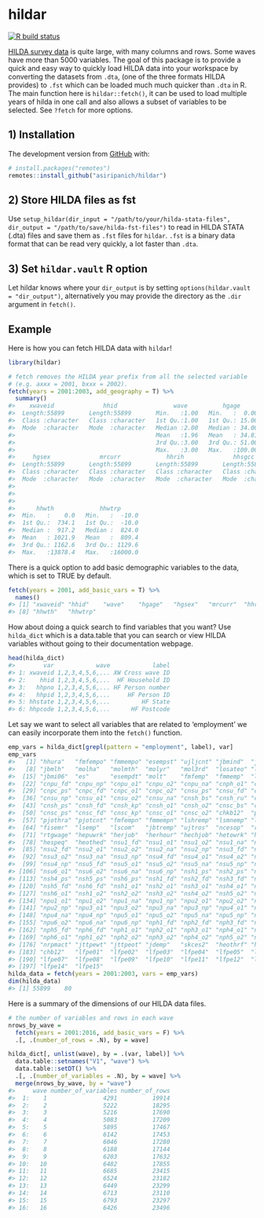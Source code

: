 
<!-- README.md is generated from README.Rmd. Please edit that file -->

# hildar

<!-- badges: start -->

[![R build
status](https://github.com/asiripanich/hildar/workflows/R-CMD-check/badge.svg)](https://github.com/asiripanich/hildar/actions)
<!-- badges: end -->

[HILDA survey data](https://melbourneinstitute.unimelb.edu.au/hilda) is
quite large, with many columns and rows. Some waves have more than 5000
variables. The goal of this package is to provide a quick and easy way
to quickly load HILDA data into your workspace by converting the
datasets from `.dta`, (one of the three formats HILDA provides) to
`.fst` which can be loaded much much quicker than `.dta` in R. The main
function here is `hildar::fetch()`, it can be used to load multiple
years of hilda in one call and also allows a subset of variables to be
selected. See `?fetch` for more options.

## 1\) Installation

The development version from [GitHub](https://github.com/) with:

``` r
# install.packages("remotes")
remotes::install_github("asiripanich/hildar")
```

## 2\) Store HILDA files as fst

Use `setup_hildar(dir_input = "/path/to/your/hilda-stata-files",
dir_output = "/path/to/save/hilda-fst-files")` to read in HILDA STATA
(.dta) files and save them as `.fst` files for `hildar`. `.fst` is a
binary data format that can be read very quickly, a lot faster than
`.dta`.

## 3\) Set `hildar.vault` R option

Let hildar knows where your `dir_output` is by setting
`options(hildar.vault = "dir_output")`, alternatively you may provide
the directory as the `.dir` argument in `fetch()`.

## Example

Here is how you can fetch HILDA data with `hildar`\!

``` r
library(hildar)

# fetch removes the HILDA year prefix from all the selected variable
# (e.g. axxx = 2001, bxxx = 2002).
fetch(years = 2001:2003, add_geography = T) %>%
  summary()
#>    xwaveid              hhid                wave          hgage       
#>  Length:55899       Length:55899       Min.   :1.00   Min.   :  0.00  
#>  Class :character   Class :character   1st Qu.:1.00   1st Qu.: 15.00  
#>  Mode  :character   Mode  :character   Median :2.00   Median : 34.00  
#>                                        Mean   :1.96   Mean   : 34.81  
#>                                        3rd Qu.:3.00   3rd Qu.: 51.00  
#>                                        Max.   :3.00   Max.   :100.00  
#>     hgsex              mrcurr             hhrih              hhsgcc         
#>  Length:55899       Length:55899       Length:55899       Length:55899      
#>  Class :character   Class :character   Class :character   Class :character  
#>  Mode  :character   Mode  :character   Mode  :character   Mode  :character  
#>                                                                             
#>                                                                             
#>                                                                             
#>      hhwth             hhwtrp       
#>  Min.   :    0.0   Min.   :  -10.0  
#>  1st Qu.:  734.1   1st Qu.:  -10.0  
#>  Median :  917.2   Median :  824.0  
#>  Mean   : 1021.9   Mean   :  809.4  
#>  3rd Qu.: 1162.6   3rd Qu.: 1129.6  
#>  Max.   :13878.4   Max.   :16000.0
```

There is a quick option to add basic demographic variables to the data,
which is set to TRUE by default.

``` r
fetch(years = 2001, add_basic_vars = T) %>% 
  names()
#> [1] "xwaveid" "hhid"    "wave"    "hgage"   "hgsex"   "mrcurr"  "hhrih"  
#> [8] "hhwth"   "hhwtrp"
```

How about doing a quick search to find variables that you want? Use
`hilda_dict` which is a data.table that you can search or view HILDA
variables without going to their documentation webpage.

``` r
head(hilda_dict)
#>        var            wave            label
#> 1: xwaveid 1,2,3,4,5,6,... XW Cross wave ID
#> 2:    hhid 1,2,3,4,5,6,...  HF Household ID
#> 3:   hhpno 1,2,3,4,5,6,... HF Person number
#> 4:   hhpid 1,2,3,4,5,6,...     HF Person ID
#> 5: hhstate 1,2,3,4,5,6,...         HF State
#> 6: hhpcode 1,2,3,4,5,6,...      HF Postcode
```

Let say we want to select all variables that are related to ‘employment’
we can easily incorporate them into the `fetch()` function.

``` r
emp_vars = hilda_dict[grepl(pattern = "employment", label), var]
emp_vars
#>   [1] "hhura"   "fmfempo" "fmmempo" "esempst" "ujljcnt" "jbmind"  "jbempst"
#>   [8] "jbmlh"   "molha"   "molmth"  "molyr"   "mol3rd"  "losateo" "loimpew"
#>  [15] "jbmi06"  "es"      "esempdt" "molt"    "fmfemp"  "fmmemp"  "lshrcom"
#>  [22] "cnpu_fd" "cnpu_np" "cnpu_o1" "cnpu_o2" "cnpu_na" "cnph_o1" "cnph_o2"
#>  [29] "cnpc_ps" "cnpc_fd" "cnpc_o1" "cnpc_o2" "cnsu_ps" "cnsu_fd" "cnsu_kp"
#>  [36] "cnsu_np" "cnsu_o1" "cnsu_o2" "cnsu_na" "cnsh_bs" "cnsh_ru" "cnsh_re"
#>  [43] "cnsh_ps" "cnsh_fd" "cnsh_kp" "cnsh_o1" "cnsh_o2" "cnsc_bs" "cnsc_ru"
#>  [50] "cnsc_ps" "cnsc_fd" "cnsc_kp" "cnsc_o1" "cnsc_o2" "chkb12"  "pjothru"
#>  [57] "pjothra" "pjotcnt" "fmfempn" "fmmempn" "lshremp" "lsmnemp" "lsmncom"
#>  [64] "fisemr"  "lsemp"   "lscom"   "jbtremp" "ujtros"  "ncesop"  "rcesop" 
#>  [71] "rtgwage" "hepuwrk" "herjob"  "herhour" "hechjob" "hetowrk" "heonas" 
#>  [78] "hespeq"  "heothed" "nsu1_fd" "nsu1_o1" "nsu1_o2" "nsu1_na" "nsu1_np"
#>  [85] "nsu2_fd" "nsu2_o1" "nsu2_o2" "nsu2_na" "nsu2_np" "nsu3_fd" "nsu3_o1"
#>  [92] "nsu3_o2" "nsu3_na" "nsu3_np" "nsu4_fd" "nsu4_o1" "nsu4_o2" "nsu4_na"
#>  [99] "nsu4_np" "nsu5_fd" "nsu5_o1" "nsu5_o2" "nsu5_na" "nsu5_np" "nsu6_fd"
#> [106] "nsu6_o1" "nsu6_o2" "nsu6_na" "nsu6_np" "nsh1_ps" "nsh2_ps" "nsh3_ps"
#> [113] "nsh4_ps" "nsh5_ps" "nsh6_ps" "nsh1_fd" "nsh2_fd" "nsh3_fd" "nsh4_fd"
#> [120] "nsh5_fd" "nsh6_fd" "nsh1_o1" "nsh2_o1" "nsh3_o1" "nsh4_o1" "nsh5_o1"
#> [127] "nsh6_o1" "nsh1_o2" "nsh2_o2" "nsh3_o2" "nsh4_o2" "nsh5_o2" "nsh6_o2"
#> [134] "npu1_o1" "npu1_o2" "npu1_na" "npu1_np" "npu2_o1" "npu2_o2" "npu2_na"
#> [141] "npu2_np" "npu3_o1" "npu3_o2" "npu3_na" "npu3_np" "npu4_o1" "npu4_o2"
#> [148] "npu4_na" "npu4_np" "npu5_o1" "npu5_o2" "npu5_na" "npu5_np" "npu6_o1"
#> [155] "npu6_o2" "npu6_na" "npu6_np" "nph1_fd" "nph2_fd" "nph3_fd" "nph4_fd"
#> [162] "nph5_fd" "nph6_fd" "nph1_o1" "nph2_o1" "nph3_o1" "nph4_o1" "nph5_o1"
#> [169] "nph6_o1" "nph1_o2" "nph2_o2" "nph3_o2" "nph4_o2" "nph5_o2" "nph6_o2"
#> [176] "nrpmact" "jttpewt" "jttpeot" "jdemp"   "skces2"  "heothrf" "heothdk"
#> [183] "chb12"   "lfpe01"  "lfpe02"  "lfpe03"  "lfpe04"  "lfpe05"  "lfpe06" 
#> [190] "lfpe07"  "lfpe08"  "lfpe09"  "lfpe10"  "lfpe11"  "lfpe12"  "lfpe13" 
#> [197] "lfpe14"  "lfpe15"
hilda_data = fetch(years = 2001:2003, vars = emp_vars)
dim(hilda_data)
#> [1] 55899    80
```

Here is a summary of the dimensions of our HILDA data files.

``` r
# the number of variables and rows in each wave
nrows_by_wave = 
  fetch(years = 2001:2016, add_basic_vars = F) %>%
  .[, .(number_of_rows = .N), by = wave]

hilda_dict[, unlist(wave), by = .(var, label)] %>% 
  data.table::setnames("V1", "wave") %>%
  data.table::setDT() %>%
  .[, .(number_of_variables = .N), by = wave] %>%
  merge(nrows_by_wave, by = "wave")
#>     wave number_of_variables number_of_rows
#>  1:    1                4291          19914
#>  2:    2                5222          18295
#>  3:    3                5216          17690
#>  4:    4                5083          17209
#>  5:    5                5895          17467
#>  6:    6                6142          17453
#>  7:    7                6046          17280
#>  8:    8                6188          17144
#>  9:    9                6203          17632
#> 10:   10                6482          17855
#> 11:   11                6685          23415
#> 12:   12                6524          23182
#> 13:   13                6449          23299
#> 14:   14                6713          23110
#> 15:   15                6793          23297
#> 16:   16                6426          23496
```
